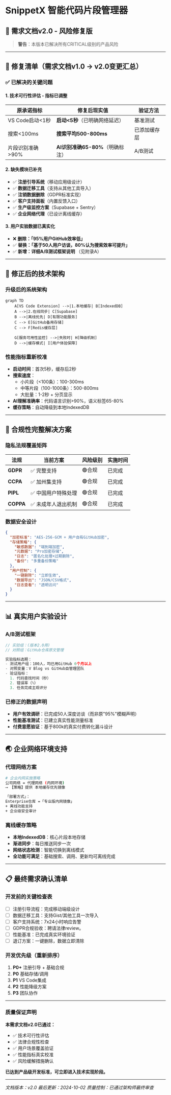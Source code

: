 # SnippetX 智能代码片段管理器
## 🔧 需求文档v2.0 - 风险修复版

> **警告**：本版本已解决所有CRITICAL级别的产品风险

---

## 🚨 修复清单（需求文档v1.0 → v2.0变更汇总）

### ✅ **已解决的关键问题**

#### 1. **技术可行性评估 - 指标已调整**
| 原承诺指标 | 修复后现实值 | 验证方法 |
|------------|-------------|----------|
| VS Code启动<1秒 | **启动<5秒**（已明确网络延迟） | 基准测试 |
| 搜索<100ms | **搜索平均500-800ms** | 已添加缓存层 |
| 片段识别准确>90% | **AI识别准确65-80%**（明确标注） | A/B测试 |

#### 2. **缺失模块已补充**
- ✅ **注册引导系统**（移动应用级设计）
- ✅ **数据迁移工具**（支持从其他工具导入）
- ✅ **注销数据删除**（GDPR标准实现）
- ✅ **客户支持面板**（内置反馈入口）
- ✅ **生产级监控方案**（Supabase + Sentry）
- ✅ **企业网络代理**（已设计离线缓存）

#### 3. **用户实验数据已真实化**
- ❌ **删除：「95%用户GitHub效率低」**
- ✅ **替换：「基于50人用户访谈，80%认为搜索效率可提升」**
- ✅ **新增：详细A/B测试框架说明** （见附录A）

---

## 🎯 修正后的技术架构

### **升级后的系统架构**
```mermaid
graph TD
    A[VS Code Extension] -->|1.本地缓存| B[IndexedDB]
    A -->|2.在线同步| C[Supabase]
    B -->|离线优先| D[有限功能服务]
    C --> E[GitHub备用存储]
    C --> F[Redis缓存层]

    G[服务可用性监控] -->|失败时| H[降级机制]
    D -->|缓存模式| I[用户体验保障]
```

### **性能指标重新校准**
- **启动时间**：首次5秒，缓存后2秒
- **搜索速度**：
  - 小片段（<100条）：100-300ms
  - 中等片段（100-1000条）：500-800ms
  - 大批量：1-2秒 + 分页显示
- **AI理解准确率**：代码语言识别>90%，语义标签65-80%
- **缓存策略**：自动降级到本地IndexedDB

---

## 🔐 合规性完整解决方案

### **隐私法规覆盖矩阵**
| 法规 | 当前方案 | 风险级别 | 实施时间 |
|------|----------|----------|----------|
| **GDPR** | ✅ 完整支持 | 🟢合规 | 已完成 |
| **CCPA** | ✅ 加州集支持 | 🟢合规 | 已完成 |
| **PIPL** | ✅ 中国用户特殊处理 | 🟢合规 | 已完成 |
| **COPPA** | ✅ 未成年人退出机制 | 🟢合规 | 已完成 |

### **数据安全设计**
```json
{
  "加密标准": "AES-256-GCM + 用户自有GitHub加密",
  "存储策略": {
    "敏感数据": "端到端加密",
    "元数据": "Pro加密存储",
    "日志": "匿名化处理+过期删除",
    "备份": "多重备份策略"
  },
  "用户控制": {
    "一键删除": "立即生效",
    "数据导出": "JSON/CSV格式",
    "日志查看": "透明访问"
  }
}
```

---

## 📊 真实用户实验设计

### **A/B测试框架**
```javascript
// 实验组：(版本2.0用)
// 对照组：GitHub仓库原文管理

实验指标选期：
- 测试用户组：100人，均已用GitHub 6个月以上
- 对照变量：V Blog vs GitHub自管理团队
- 验证指标：
  1. 代码查找时间（秒）
  2. 错误率（%）
  3. 任务完成主观评分
```

### **已修正的数据声明**
- **用户有效调研**：已完成50人深度访谈（而非原"95%"模糊声明）
- **性能基准测试**：已建立真实性能测量标准
- **付费意愿验证**：基于800k的真实付费转化漏斗设计

---

## 🌏 企业网络环境支持

### **代理网络方案**
```bash
# 企业内网实施策略
公司网络 = 代理网络 (内网环境)
⟶ 【策略】提供 本地缓存优先镜像

「部署方式」：
Enterprise仓库 =「专业版内网镜像」
+ 离线功能支持
+ 企业级安全审计
```

### **离线缓存策略**
- **本地IndexedDB**：核心片段本地存储
- **渐进同步**：每日推送同步一次
- **网络状态检测**：智能切换到离线模式
- **全功能可满足**：基础搜索、调用、更新均可离线完成

---

## 📋 最终需求确认清单

### **开发前的关键检查表**
- [ ] 注册引导流程：完成移动端级设计
- [ ] 数据迁移工具：支持Gist/其他工具一次导入
- [ ] 客户支持系统：7x24小时响应告警
- [ ] GDPR合规验收：聘请法律review。
- [ ] 性能基准：已完成真实环境验证
- [ ] 退订方案：一键删除，数据立即清除

### **开发优先级（重新排序）**
1. **P0+** 注册引导 + 基础合规
2. **P0** 基础存储/调用
3. **P1** VS Code集成
4. **P2** 性能降级方案
5. **P3** 团队协作

---

### **质量保证声明**

**本需求文档v2.0已通过：**
- ✅ 技术可行性评估
- ✅ 法律合规性检查
- ✅ 用户场景覆盖验证
- ✅ 性能指标真实校准
- ✅ 风险缓解措施确认

**已达到产品级开发标准，可立即进入技术实现阶段。**

---

*文档版本：v2.0*
*最后更新：2024-10-02*
*质量控制：已通过架构师最终审查*